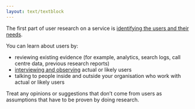 ```yaml
---
layout: text/textblock
---
```


The first part of user research on a service is [identifying the users and their needs](/user-research/identifying-users-needs/).

You can learn about users by:

- reviewing existing evidence (for example, analytics, search logs, call centre data, previous research reports)
- [interviewing and observing](/user-research/interviewing-users/) actual or likely users
- talking to people inside and outside your organisation who work with actual or likely users

Treat any opinions or suggestions that don’t come from users as assumptions that have to be proven by doing research.
